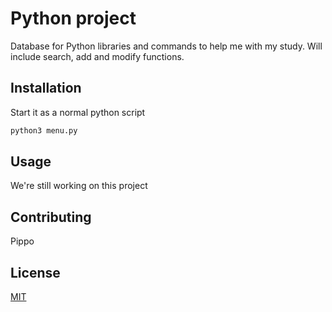 # Python project

Database for Python libraries and commands to help me with my study. Will include search, add and modify functions.

## Installation

Start it as a normal python script
```bash
python3 menu.py
```

## Usage

We're still working on this project

## Contributing
Pippo

## License
[MIT](https://choosealicense.com/licenses/mit/)
